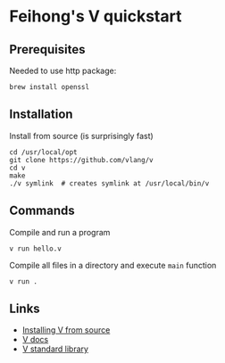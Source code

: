 # Feihong's V quickstart

## Prerequisites

Needed to use http package:

    brew install openssl

## Installation

Install from source (is surprisingly fast)

```
cd /usr/local/opt
git clone https://github.com/vlang/v
cd v
make
./v symlink  # creates symlink at /usr/local/bin/v
```

## Commands

Compile and run a program

    v run hello.v

Compile all files in a directory and execute `main` function

    v run .

## Links

- [Installing V from source](https://github.com/vlang/v#installing-v-from-source)
- [V docs](https://github.com/vlang/v/blob/master/doc/docs.md)
- [V standard library](https://modules.vlang.io/)
